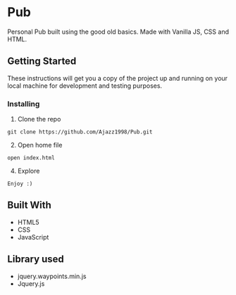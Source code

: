 
# Pub

Personal Pub built using the good old basics. Made with Vanilla JS, CSS and HTML.

## Getting Started

These instructions will get you a copy of the project up and running on your local machine for development and testing purposes.

### Installing

1. Clone the repo

```
git clone https://github.com/Ajazz1998/Pub.git
```

2. Open home file

```
open index.html
```

4. Explore

```
Enjoy :)
```

## Built With

* HTML5
* CSS
* JavaScript


## Library used

* jquery.waypoints.min.js
* Jquery.js


